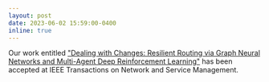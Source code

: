 ```yaml
---
layout: post
date: 2023-06-02 15:59:00-0400
inline: true
---
```


Our work entitled <a href="https://ieeexplore.ieee.org/abstract/document/9974607/"> "Dealing with Changes: Resilient Routing via Graph Neural Networks and Multi-Agent Deep Reinforcement Learning"</a> has been accepted at IEEE Transactions on Network and Service Management.